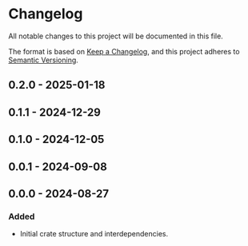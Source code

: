 # Changelog

All notable changes to this project will be documented in this file.

The format is based on [Keep a Changelog](https://keepachangelog.com/en/1.0.0/),
and this project adheres to [Semantic Versioning](https://semver.org/spec/v2.0.0.html).

## 0.2.0 - 2025-01-18

## 0.1.1 - 2024-12-29

## 0.1.0 - 2024-12-05

## 0.0.1 - 2024-09-08

## 0.0.0 - 2024-08-27
### Added
- Initial crate structure and interdependencies.
